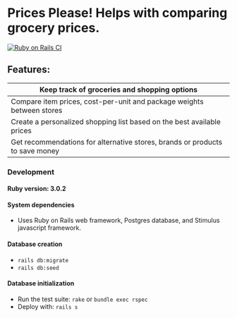 # Prices Please! Helps with comparing grocery prices.

[![Ruby on Rails CI](https://github.com/wasimanitoba/prices_please/actions/workflows/rubyonrails.yml/badge.svg)](https://github.com/wasimanitoba/prices_please/actions/workflows/rubyonrails.yml)


## Features:

| Keep track of groceries and shopping options |
| ----- |
| Compare item prices, cost-per-unit and package weights between stores  |
| Create a personalized shopping list based on the best available prices |
| Get recommendations for alternative stores, brands or products to save money |

### Development

#### Ruby version: 3.0.2

#### System dependencies

- Uses Ruby on Rails web framework, Postgres database, and Stimulus javascript framework.
<!-- - For Tables: https://tabulator.info/docs/5.4 -->
<!-- - For Charts: https://echarts.apache.org (open source Apache E-Charts) -->
<!-- - For Forms: https://github.com/arielj/vanilla-nested (Vanilla Javascript/non-JQuery alternative to Cocoon) -->

#### Database creation

- `rails db:migrate`
- `rails db:seed`

#### Database initialization

- Run the test suite: `rake` or `bundle exec rspec`
- Deploy with: `rails s`